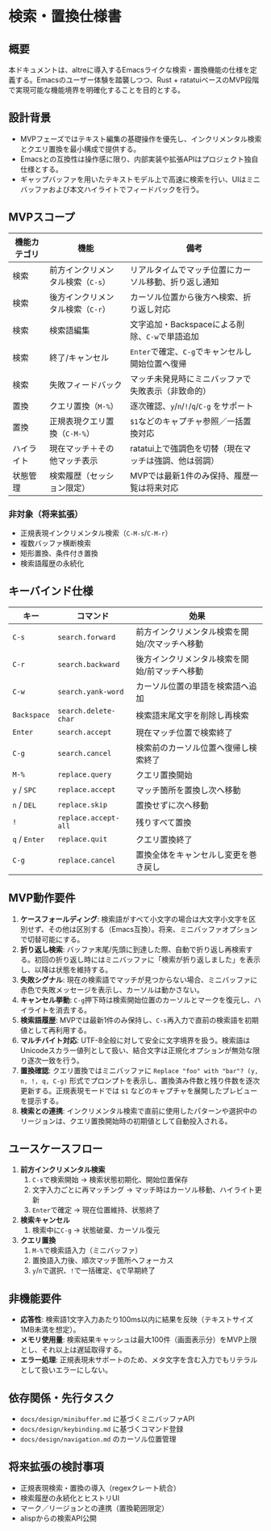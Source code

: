 # 検索・置換仕様書

## 概要
本ドキュメントは、altreに導入するEmacsライクな検索・置換機能の仕様を定義する。Emacsのユーザー体験を踏襲しつつ、Rust + ratatuiベースのMVP段階で実現可能な機能境界を明確化することを目的とする。

## 設計背景
- MVPフェーズではテキスト編集の基礎操作を優先し、インクリメンタル検索とクエリ置換を最小構成で提供する。
- Emacsとの互換性は操作感に限り、内部実装や拡張APIはプロジェクト独自仕様とする。
- ギャップバッファを用いたテキストモデル上で高速に検索を行い、UIはミニバッファおよび本文ハイライトでフィードバックを行う。

## MVPスコープ
| 機能カテゴリ | 機能 | 備考 |
| --- | --- | --- |
| 検索 | 前方インクリメンタル検索（`C-s`） | リアルタイムでマッチ位置にカーソル移動、折り返し通知 |
| 検索 | 後方インクリメンタル検索（`C-r`） | カーソル位置から後方へ検索、折り返し対応 |
| 検索 | 検索語編集 | 文字追加・Backspaceによる削除、`C-w`で単語追加 |
| 検索 | 終了/キャンセル | `Enter`で確定、`C-g`でキャンセルし開始位置へ復帰 |
| 検索 | 失敗フィードバック | マッチ未発見時にミニバッファで失敗表示（非致命的） |
| 置換 | クエリ置換（`M-%`） | 逐次確認、`y`/`n`/`!`/`q`/`C-g` をサポート |
| 置換 | 正規表現クエリ置換（`C-M-%`） | `$1`などのキャプチャ参照／一括置換対応 |
| ハイライト | 現在マッチ＋その他マッチ表示 | ratatui上で強調色を切替（現在マッチは強調、他は弱調） |
| 状態管理 | 検索履歴（セッション限定） | MVPでは最新1件のみ保持、履歴一覧は将来対応 |

### 非対象（将来拡張）
- 正規表現インクリメンタル検索（`C-M-s`/`C-M-r`）
- 複数バッファ横断検索
- 矩形置換、条件付き置換
- 検索語履歴の永続化

## キーバインド仕様
| キー | コマンド | 効果 |
| --- | --- | --- |
| `C-s` | `search.forward` | 前方インクリメンタル検索を開始/次マッチへ移動 |
| `C-r` | `search.backward` | 後方インクリメンタル検索を開始/前マッチへ移動 |
| `C-w` | `search.yank-word` | カーソル位置の単語を検索語へ追加 |
| `Backspace` | `search.delete-char` | 検索語末尾文字を削除し再検索 |
| `Enter` | `search.accept` | 現在マッチ位置で検索終了 |
| `C-g` | `search.cancel` | 検索前のカーソル位置へ復帰し検索終了 |
| `M-%` | `replace.query` | クエリ置換開始 |
| `y` / `SPC` | `replace.accept` | マッチ箇所を置換し次へ移動 |
| `n` / `DEL` | `replace.skip` | 置換せずに次へ移動 |
| `!` | `replace.accept-all` | 残りすべて置換 |
| `q` / `Enter` | `replace.quit` | クエリ置換終了 |
| `C-g` | `replace.cancel` | 置換全体をキャンセルし変更を巻き戻し |

## MVP動作要件
1. **ケースフォールディング**: 検索語がすべて小文字の場合は大文字小文字を区別せず、その他は区別する（Emacs互換）。将来、ミニバッファオプションで切替可能にする。
2. **折り返し検索**: バッファ末尾/先頭に到達した際、自動で折り返し再検索する。初回の折り返し時にはミニバッファに「検索が折り返しました」を表示し、以降は状態を維持する。
3. **失敗シグナル**: 現在の検索語でマッチが見つからない場合、ミニバッファに赤色で失敗メッセージを表示し、カーソルは動かさない。
4. **キャンセル挙動**: `C-g`押下時は検索開始位置のカーソルとマークを復元し、ハイライトを消去する。
5. **検索語履歴**: MVPでは最新1件のみ保持し、`C-s`再入力で直前の検索語を初期値として再利用する。
6. **マルチバイト対応**: UTF-8全般に対して安全に文字境界を扱う。検索語はUnicodeスカラー値列として扱い、結合文字は正規化オプションが無効な限り逐次一致を行う。
7. **置換確認**: クエリ置換ではミニバッファに `Replace "foo" with "bar"? (y, n, !, q, C-g)` 形式でプロンプトを表示し、置換済み件数と残り件数を逐次更新する。正規表現モードでは `$1` などのキャプチャを展開したプレビューを提示する。
8. **検索との連携**: インクリメンタル検索で直前に使用したパターンや選択中のリージョンは、クエリ置換開始時の初期値として自動投入される。

## ユースケースフロー
1. **前方インクリメンタル検索**
   1. `C-s`で検索開始 → 検索状態初期化、開始位置保存
   2. 文字入力ごとに再マッチング → マッチ時はカーソル移動、ハイライト更新
   3. `Enter`で確定 → 現在位置維持、状態終了
2. **検索キャンセル**
   1. 検索中に`C-g` → 状態破棄、カーソル復元
3. **クエリ置換**
   1. `M-%`で検索語入力（ミニバッファ）
   2. 置換語入力後、順次マッチ箇所へフォーカス
   3. `y`/`n`で選択、`!`で一括確定、`q`で早期終了

## 非機能要件
- **応答性**: 検索語1文字入力あたり100ms以内に結果を反映（テキストサイズ1MB未満を想定）。
- **メモリ使用量**: 検索結果キャッシュは最大100件（画面表示分）をMVP上限とし、それ以上は遅延取得する。
- **エラー処理**: 正規表現未サポートのため、メタ文字を含む入力でもリテラルとして扱いエラーにしない。

## 依存関係・先行タスク
- `docs/design/minibuffer.md` に基づくミニバッファAPI
- `docs/design/keybinding.md` に基づくコマンド登録
- `docs/design/navigation.md` のカーソル位置管理

## 将来拡張の検討事項
- 正規表現検索・置換の導入（regexクレート統合）
- 検索履歴の永続化とヒストリUI
- マーク／リージョンとの連携（置換範囲限定）
- alispからの検索API公開
